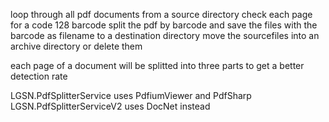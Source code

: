 loop through all pdf documents from a source directory
check each page for a code 128 barcode
split the pdf by barcode and save the files with the barcode as filename to a destination directory
move the sourcefiles into an archive directory or delete them 

each page of a document will be splitted into three parts to get a better detection rate

LGSN.PdfSplitterService uses PdfiumViewer and PdfSharp
LGSN.PdfSplitterServiceV2 uses DocNet instead

